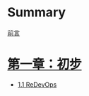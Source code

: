 <!--
 * @Author: Johannes Liu
 * @LastEditors: Johannes Liu
 * @email: iexkliu@gmail.com
 * @github: https://github.com/johannesliu
 * @Date: 2023-03-28 17:21:28
 * @LastEditTime: 2023-03-28 18:08:59
 * @motto: Still water run deep
 * @Description: Modify here please
 * @FilePath: \ReDevOps\src\SUMMARY.md
-->
# Summary

[前言](Prefix/README.md)

# [第一章：初步](Chapter1/1.0-Prelimary.md)
  - [1.1 ReDevOps](Chapter1/1.1-Introduction-to-ReDevOps.md)
